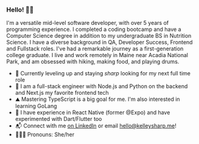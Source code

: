 ### Hello! 👋🏻
I'm a versatile mid-level software developer, with over 5 years of programming experience. I completed a coding bootcamp and have a Computer Science degree in addition to my undergraduate BS in Nutrition Science. I have a diverse background in QA, Developer Success, Frontend and Fullstack roles. I've had a remarkable journey as a first-generation college graduate. I live and work remotely in Maine near Acadia National Park, and am obsessed with hiking, making food, and playing drums.
- :mushroom: Currently leveling up and staying _sharp_ looking for my next full time role
- :pancakes: I am a full-stack engineer with Node.js and Python on the backend and Next.js my favorite frontend tech
- :mountain: Mastering TypeScript is a big goal for me. I'm also interested in learning GoLang
- :iphone: I have experience in React Native (former @Expo) and have experimented with Dart/Flutter too
- 📬 Connect with me [on LinkedIn](https://linkedin.com/in/kelley-sharp) or email [hello@kelleysharp.me](mailto:hello@kelleysharp.me)!
- 🧝🏻‍♀️ Pronouns: She/her


